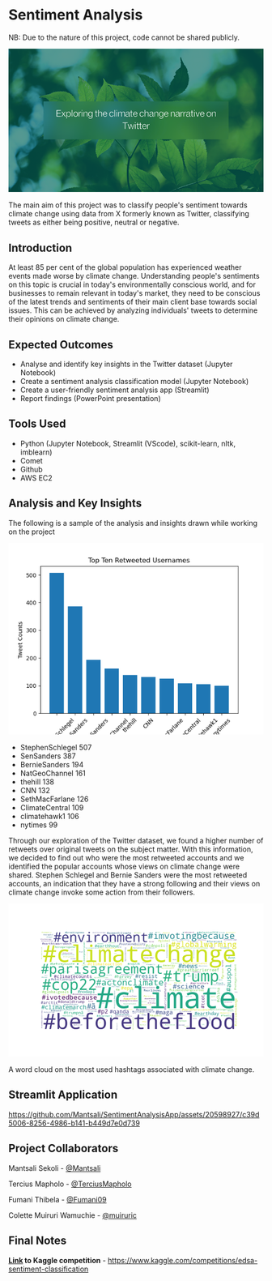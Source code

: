 # Sentiment Analysis

NB: Due to the nature of this project, code cannot be shared publicly.

![Project Thumbnail](/sentiment_analysis.png "Project Thumbnail")

The main aim of this project was to classify people's sentiment towards climate change using data from X formerly known as Twitter, classifying tweets as either being positive, neutral or negative.

## Introduction

At least 85 per cent of the global population has experienced weather events made worse by climate change. Understanding people's sentiments on this topic is crucial in today's environmentally conscious world, and for businesses to remain relevant in today's market, they need to be conscious of the latest trends and sentiments of their main client base towards social issues. This can be achieved by analyzing individuals' tweets to determine their opinions on climate change.

## Expected Outcomes

- Analyse and identify key insights in the Twitter dataset (Jupyter Notebook)
- Create a sentiment analysis classification model (Jupyter Notebook)
- Create a user-friendly sentiment analysis app (Streamlit)
- Report findings (PowerPoint presentation)

## Tools Used

- Python (Jupyter Notebook, Streamlit (VScode), scikit-learn, nltk, imblearn)
- Comet
- Github
- AWS EC2

## Analysis and Key Insights

The following is a sample of the analysis and insights drawn while working on the project

![Project graph](/graph.png "Project graph")

- StephenSchlegel 507
- SenSanders 387
- BernieSanders 194
- NatGeoChannel 161
- thehill 138
- CNN 132
- SethMacFarlane 126
- ClimateCentral 109
- climatehawk1 106
- nytimes 99

Through our exploration of the Twitter dataset, we found a higher number of retweets over original tweets on the subject matter. With this information, we decided to find out who were the most retweeted accounts and we identified the popular accounts whose views on climate change were shared. Stephen Schlegel and Bernie Sanders were the most retweeted accounts, an indication that they have a strong following and their views on climate change invoke some action from their followers.

![Project graph](/wordcloud.png "Project graph")

A word cloud on the most used hashtags associated with climate change.

## Streamlit Application

https://github.com/Mantsali/SentimentAnalysisApp/assets/20598927/c39d5006-8256-4986-b141-b449d7e0d739

## Project Collaborators

Mantsali Sekoli -
[@Mantsali](https://github.com/Mantsali)

Tercius Mapholo -
[@TerciusMapholo](https://github.com/TerciusMapholo)

Fumani Thibela -
[@Fumani09](https://github.com/Fumani09)

Colette Muiruri Wamuchie -
[@muiruric](https://github.com/muiruric)

## Final Notes

**[Link](https://www.kaggle.com/competitions/edsa-sentiment-classification) to Kaggle competition** - https://www.kaggle.com/competitions/edsa-sentiment-classification
